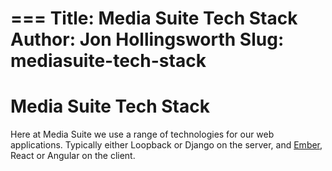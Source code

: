 ===
Title: Media Suite Tech Stack
Author: Jon Hollingsworth
Slug: mediasuite-tech-stack
===
# Media Suite Tech Stack
Here at Media Suite we use a range of technologies for our web applications.  Typically either Loopback or Django on the server, and [Ember](https://www.emberjs.com/), React or Angular on the client.